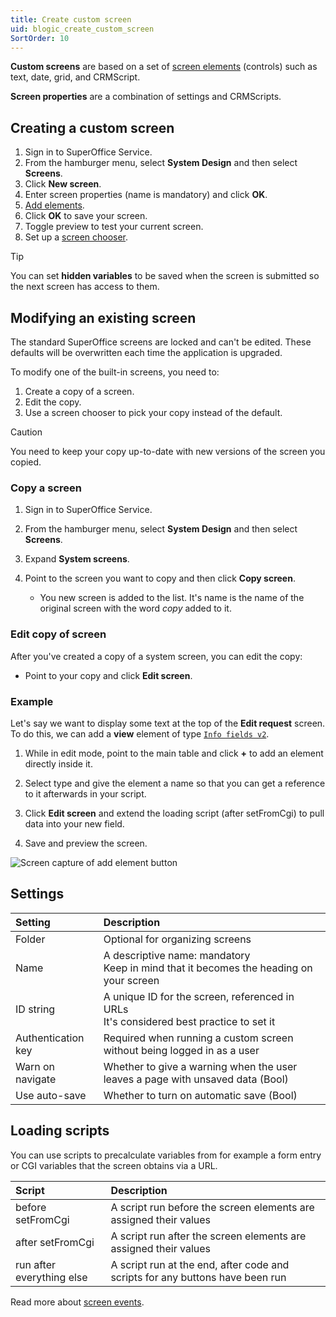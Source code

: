 ```yaml
---
title: Create custom screen
uid: blogic_create_custom_screen
SortOrder: 10
---
```


**Custom screens** are based on a set of [screen elements](./blogic-screen-elements/blogic-screen-elements.md) (controls) such as text, date, grid, and CRMScript.

**Screen properties** are a combination of settings and CRMScripts.

## Creating a custom screen

1. Sign in to SuperOffice Service.
2. From the hamburger menu, select **System Design** and then select **Screens**.
3. Click **New screen**.
4. Enter screen properties (name is mandatory) and click **OK**.
5. [Add elements](./add-screen-element.md).
6. Click **OK** to save your screen.
7. Toggle preview to test your current screen.
8. Set up a [screen chooser](./screen-choosers.md).

> [!TIP]
> You can set **hidden variables** to be saved when the screen is submitted so the next screen has access to them.

## Modifying an existing screen

The standard SuperOffice screens are locked and can't be edited. These defaults will be overwritten each time the application is upgraded.

To modify one of the built-in screens, you need to:

1. Create a copy of a screen.
2. Edit the copy.
3. Use a screen chooser to pick your copy instead of the default.

> [!CAUTION]
> You need to keep your copy up-to-date with new versions of the screen you copied.

### Copy a screen

1. Sign in to SuperOffice Service.

2. From the hamburger menu, select **System Design** and then select **Screens**.

3. Expand **System screens**.

4. Point to the screen you want to copy and then click **Copy screen**.
    * You new screen is added to the list. It's name is the name of the original screen with the word *copy* added to it.

### Edit copy of screen

After you've created a copy of a system screen, you can edit the copy:

* Point to your copy and click **Edit screen**.

### Example

Let's say we want to display some text at the top of the **Edit request** screen. To do this, we can add a **view** element of type [`Info fields v2`](./blogic-screen-elements/info-fields-2.md).

1. While in edit mode, point to the main table and click **+** to add an element directly inside it.

2. Select type and give the element a name so that you can get a reference to it afterwards in your script.

3. Click **Edit screen** and extend the loading script (after setFromCgi) to pull data into your new field.

4. Save and preview the screen.

![Screen capture of add element button](../../images/add-element.png)

## Settings

| Setting            | Description                                                                    |
|:-------------------|:-------------------------------------------------------------------------------|
| Folder             | Optional for organizing screens                                                |
| Name               | A descriptive name: mandatory<br/>Keep in mind that it becomes the heading on your screen |
| ID string          | A unique ID for the screen, referenced in URLs<br/>It's considered best practice to set it |
| Authentication key | Required when running a custom screen without being logged in as a user        |
| Warn on navigate   | Whether to give a warning when the user leaves a page with unsaved data (Bool) |
| Use auto-save      | Whether to turn on automatic save (Bool)                                       |

## Loading scripts

You can use scripts to precalculate variables from for example a form entry or CGI variables that the screen obtains via a URL.

| Script                    | Description                                                                   |
|:--------------------------|:------------------------------------------------------------------------------|
| before setFromCgi         | A script run before the screen elements are assigned their values             |
| after setFromCgi          | A script run after the screen elements are assigned their values              |
| run after everything else | A script run at the end, after code and scripts for any buttons have been run |

Read more about [screen events](./screen_events.md).
